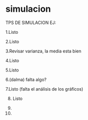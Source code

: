 # simulacion
TPS DE SIMULACION
 EJ:
 
 1.Listo
 
 2.Listo
 
 3.Revisar varianza, la media esta bien
 
 4.Listo

 5.Listo
 
 6.(dalma) falta algo?
 
 7.Listo (falta el análisis de los gráficos)

 8. Listo

 9.
 10.

